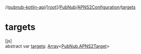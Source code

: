 //[pubnub-kotlin-api](../../../../index.md)/[[root]](../../index.md)/[PubNub](../index.md)/[APNS2Configuration](index.md)/[targets](targets.md)

# targets

[js]\
abstract var [targets](targets.md): [Array](https://kotlinlang.org/api/latest/jvm/stdlib/kotlin-stdlib/kotlin/-array/index.html)&lt;[PubNub.APNS2Target](../-a-p-n-s2-target/index.md)&gt;
